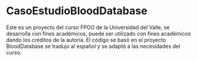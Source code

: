 # CasoEstudioBloodDatabase
Este es un proyecto del curso FPOO de la Universidad del Valle, se desarrolla con fines académicos, puede ser utilizado con fines académicos dando los créditos de la autoría. El código se basó en el proyecto BloodDatabase se tradujo al español y se adaptó a las necesidades del curso.

